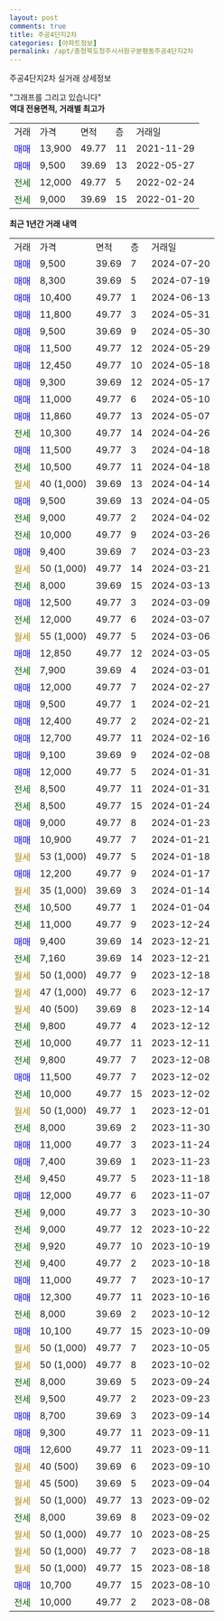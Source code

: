 ```yaml
---
layout: post
comments: true
title: 주공4단지2차
categories: [아파트정보]
permalink: /apt/충청북도청주시서원구분평동주공4단지2차
---
```


주공4단지2차 실거래 상세정보

<script type="text/javascript">
  google.charts.load('current', {'packages':['line', 'corechart']});
  google.charts.setOnLoadCallback(drawChart);

  function drawChart() {
    var data = new google.visualization.DataTable();
    data.addColumn('date', '거래일');
    data.addColumn('number', "매매");
    data.addColumn('number', "전세");
    data.addColumn('number', "전매");

    data.addRows([[new Date(Date.parse("2024-07-20")), 9500, null, null], [new Date(Date.parse("2024-07-19")), 8300, null, null], [new Date(Date.parse("2024-06-13")), 10400, null, null], [new Date(Date.parse("2024-05-31")), 11800, null, null], [new Date(Date.parse("2024-05-30")), 9500, null, null], [new Date(Date.parse("2024-05-29")), 11500, null, null], [new Date(Date.parse("2024-05-18")), 12450, null, null], [new Date(Date.parse("2024-05-17")), 9300, null, null], [new Date(Date.parse("2024-05-10")), 11000, null, null], [new Date(Date.parse("2024-05-07")), 11860, null, null], [new Date(Date.parse("2024-04-26")), null, 10300, null], [new Date(Date.parse("2024-04-18")), 11500, null, null], [new Date(Date.parse("2024-04-18")), null, 10500, null], [new Date(Date.parse("2024-04-14")), null, null, null], [new Date(Date.parse("2024-04-05")), 9500, null, null], [new Date(Date.parse("2024-04-02")), null, 9000, null], [new Date(Date.parse("2024-03-26")), null, 10000, null], [new Date(Date.parse("2024-03-23")), 9400, null, null], [new Date(Date.parse("2024-03-21")), null, null, null], [new Date(Date.parse("2024-03-13")), null, 8000, null], [new Date(Date.parse("2024-03-09")), 12500, null, null], [new Date(Date.parse("2024-03-07")), null, 12000, null], [new Date(Date.parse("2024-03-06")), null, null, null], [new Date(Date.parse("2024-03-05")), 12850, null, null], [new Date(Date.parse("2024-03-01")), null, 7900, null], [new Date(Date.parse("2024-02-27")), 12000, null, null], [new Date(Date.parse("2024-02-21")), 9500, null, null], [new Date(Date.parse("2024-02-21")), 12400, null, null], [new Date(Date.parse("2024-02-16")), 12700, null, null], [new Date(Date.parse("2024-02-08")), 9100, null, null], [new Date(Date.parse("2024-01-31")), 12000, null, null], [new Date(Date.parse("2024-01-31")), null, 8500, null], [new Date(Date.parse("2024-01-24")), null, 8500, null], [new Date(Date.parse("2024-01-23")), 9000, null, null], [new Date(Date.parse("2024-01-21")), 10900, null, null], [new Date(Date.parse("2024-01-18")), null, null, null], [new Date(Date.parse("2024-01-17")), 12200, null, null], [new Date(Date.parse("2024-01-14")), null, null, null], [new Date(Date.parse("2024-01-04")), null, 10500, null], [new Date(Date.parse("2023-12-24")), null, 11000, null], [new Date(Date.parse("2023-12-21")), 9400, null, null], [new Date(Date.parse("2023-12-21")), null, 7160, null], [new Date(Date.parse("2023-12-18")), null, null, null], [new Date(Date.parse("2023-12-17")), null, null, null], [new Date(Date.parse("2023-12-14")), null, null, null], [new Date(Date.parse("2023-12-12")), null, 9800, null], [new Date(Date.parse("2023-12-11")), null, 10000, null], [new Date(Date.parse("2023-12-08")), null, 9800, null], [new Date(Date.parse("2023-12-02")), 11500, null, null], [new Date(Date.parse("2023-12-02")), null, 10000, null], [new Date(Date.parse("2023-12-01")), null, null, null], [new Date(Date.parse("2023-11-30")), null, 8000, null], [new Date(Date.parse("2023-11-24")), 11000, null, null], [new Date(Date.parse("2023-11-23")), 7400, null, null], [new Date(Date.parse("2023-11-18")), null, 9450, null], [new Date(Date.parse("2023-11-07")), 12000, null, null], [new Date(Date.parse("2023-10-30")), null, 9000, null], [new Date(Date.parse("2023-10-22")), null, 9000, null], [new Date(Date.parse("2023-10-19")), null, 9920, null], [new Date(Date.parse("2023-10-18")), null, 9400, null], [new Date(Date.parse("2023-10-17")), 11000, null, null], [new Date(Date.parse("2023-10-16")), 12300, null, null], [new Date(Date.parse("2023-10-12")), null, 8000, null], [new Date(Date.parse("2023-10-09")), 10100, null, null], [new Date(Date.parse("2023-10-05")), null, null, null], [new Date(Date.parse("2023-10-02")), null, null, null], [new Date(Date.parse("2023-09-24")), null, 8000, null], [new Date(Date.parse("2023-09-23")), null, 9500, null], [new Date(Date.parse("2023-09-14")), 8700, null, null], [new Date(Date.parse("2023-09-11")), 9300, null, null], [new Date(Date.parse("2023-09-11")), 12600, null, null], [new Date(Date.parse("2023-09-10")), null, null, null], [new Date(Date.parse("2023-09-04")), null, null, null], [new Date(Date.parse("2023-09-02")), null, null, null], [new Date(Date.parse("2023-09-02")), null, 8000, null], [new Date(Date.parse("2023-08-25")), null, null, null], [new Date(Date.parse("2023-08-18")), null, null, null], [new Date(Date.parse("2023-08-18")), null, null, null], [new Date(Date.parse("2023-08-10")), 10700, null, null], [new Date(Date.parse("2023-08-08")), null, 10000, null]]);

    var options = {
      hAxis: {
        format: 'yyyy/MM/dd'
      },    
      lineWidth: 0,
      pointsVisible: true,    
      title: '최근 1년간 유형별 실거래가 분포',
      legend: { position: 'bottom' }
    };

    var formatter = new google.visualization.NumberFormat({pattern:'###,###'} );
    formatter.format(data, 1);
    formatter.format(data, 2);
    
    setTimeout(function() {
        var chart = new google.visualization.LineChart(document.getElementById('columnchart_material'));
        chart.draw(data, (options));
        document.getElementById('loading').style.display = 'none';
    }, 200);
  }
</script>


<div id="loading" style="z-index:20; display: block; margin-left: 0px">"그래프를 그리고 있습니다"</div>
<div id="columnchart_material" style="width: 95%; margin-left: 0px; display: block"></div>
<!-- contents start -->
<b>역대 전용면적, 거래별 최고가</b>
<table class="sortable">
    <tr>
      <td>거래</td>
      <td>가격</td>
      <td>면적</td>
      <td>층</td>
      <td>거래일</td>
    </tr>
        <tr>
          <td><a style="color: blue">매매</a></td>
          <td>13,900</td>
          <td>49.77</td>
          <td>11</td>
          <td>2021-11-29</td>
        </tr>            <tr>
          <td><a style="color: blue">매매</a></td>
          <td>9,500</td>
          <td>39.69</td>
          <td>13</td>
          <td>2022-05-27</td>
        </tr>        
        <tr>
              <td><a style="color: darkgreen">전세</a></td>
              <td>12,000</td>
              <td>49.77</td>
              <td>5</td>
              <td>2022-02-24</td>
            </tr>            <tr>
              <td><a style="color: darkgreen">전세</a></td>
              <td>9,000</td>
              <td>39.69</td>
              <td>15</td>
              <td>2022-01-20</td>
            </tr>        
    
</table>

<b>최근 1년간 거래 내역</b>

<table class="sortable">
    <tr>
      <td>거래</td>
      <td>가격</td>
      <td>면적</td>
      <td>층</td>
      <td>거래일</td>
    </tr>
    <tr>
      <td><a style="color: blue">매매</a></td>
      <td>9,500</td>
      <td>39.69</td>
      <td>7</td>
      <td>2024-07-20</td>
    </tr>          <tr>
      <td><a style="color: blue">매매</a></td>
      <td>8,300</td>
      <td>39.69</td>
      <td>5</td>
      <td>2024-07-19</td>
    </tr>          <tr>
      <td><a style="color: blue">매매</a></td>
      <td>10,400</td>
      <td>49.77</td>
      <td>1</td>
      <td>2024-06-13</td>
    </tr>          <tr>
      <td><a style="color: blue">매매</a></td>
      <td>11,800</td>
      <td>49.77</td>
      <td>3</td>
      <td>2024-05-31</td>
    </tr>          <tr>
      <td><a style="color: blue">매매</a></td>
      <td>9,500</td>
      <td>39.69</td>
      <td>9</td>
      <td>2024-05-30</td>
    </tr>          <tr>
      <td><a style="color: blue">매매</a></td>
      <td>11,500</td>
      <td>49.77</td>
      <td>12</td>
      <td>2024-05-29</td>
    </tr>          <tr>
      <td><a style="color: blue">매매</a></td>
      <td>12,450</td>
      <td>49.77</td>
      <td>10</td>
      <td>2024-05-18</td>
    </tr>          <tr>
      <td><a style="color: blue">매매</a></td>
      <td>9,300</td>
      <td>39.69</td>
      <td>12</td>
      <td>2024-05-17</td>
    </tr>          <tr>
      <td><a style="color: blue">매매</a></td>
      <td>11,000</td>
      <td>49.77</td>
      <td>6</td>
      <td>2024-05-10</td>
    </tr>          <tr>
      <td><a style="color: blue">매매</a></td>
      <td>11,860</td>
      <td>49.77</td>
      <td>13</td>
      <td>2024-05-07</td>
    </tr>          <tr>
      <td><a style="color: darkgreen">전세</a></td>
      <td>10,300</td>
      <td>49.77</td>
      <td>14</td>
      <td>2024-04-26</td>
    </tr>          <tr>
      <td><a style="color: blue">매매</a></td>
      <td>11,500</td>
      <td>49.77</td>
      <td>3</td>
      <td>2024-04-18</td>
    </tr>          <tr>
      <td><a style="color: darkgreen">전세</a></td>
      <td>10,500</td>
      <td>49.77</td>
      <td>11</td>
      <td>2024-04-18</td>
    </tr>          <tr>
      <td><a style="color: darkgoldenrod">월세</a></td>
      <td>40 (1,000)</td>
      <td>39.69</td>
      <td>13</td>
      <td>2024-04-14</td>
    </tr>          <tr>
      <td><a style="color: blue">매매</a></td>
      <td>9,500</td>
      <td>39.69</td>
      <td>13</td>
      <td>2024-04-05</td>
    </tr>          <tr>
      <td><a style="color: darkgreen">전세</a></td>
      <td>9,000</td>
      <td>49.77</td>
      <td>2</td>
      <td>2024-04-02</td>
    </tr>          <tr>
      <td><a style="color: darkgreen">전세</a></td>
      <td>10,000</td>
      <td>49.77</td>
      <td>9</td>
      <td>2024-03-26</td>
    </tr>          <tr>
      <td><a style="color: blue">매매</a></td>
      <td>9,400</td>
      <td>39.69</td>
      <td>7</td>
      <td>2024-03-23</td>
    </tr>          <tr>
      <td><a style="color: darkgoldenrod">월세</a></td>
      <td>50 (1,000)</td>
      <td>49.77</td>
      <td>14</td>
      <td>2024-03-21</td>
    </tr>          <tr>
      <td><a style="color: darkgreen">전세</a></td>
      <td>8,000</td>
      <td>39.69</td>
      <td>15</td>
      <td>2024-03-13</td>
    </tr>          <tr>
      <td><a style="color: blue">매매</a></td>
      <td>12,500</td>
      <td>49.77</td>
      <td>3</td>
      <td>2024-03-09</td>
    </tr>          <tr>
      <td><a style="color: darkgreen">전세</a></td>
      <td>12,000</td>
      <td>49.77</td>
      <td>6</td>
      <td>2024-03-07</td>
    </tr>          <tr>
      <td><a style="color: darkgoldenrod">월세</a></td>
      <td>55 (1,000)</td>
      <td>49.77</td>
      <td>5</td>
      <td>2024-03-06</td>
    </tr>          <tr>
      <td><a style="color: blue">매매</a></td>
      <td>12,850</td>
      <td>49.77</td>
      <td>12</td>
      <td>2024-03-05</td>
    </tr>          <tr>
      <td><a style="color: darkgreen">전세</a></td>
      <td>7,900</td>
      <td>39.69</td>
      <td>4</td>
      <td>2024-03-01</td>
    </tr>          <tr>
      <td><a style="color: blue">매매</a></td>
      <td>12,000</td>
      <td>49.77</td>
      <td>7</td>
      <td>2024-02-27</td>
    </tr>          <tr>
      <td><a style="color: blue">매매</a></td>
      <td>9,500</td>
      <td>49.77</td>
      <td>1</td>
      <td>2024-02-21</td>
    </tr>          <tr>
      <td><a style="color: blue">매매</a></td>
      <td>12,400</td>
      <td>49.77</td>
      <td>2</td>
      <td>2024-02-21</td>
    </tr>          <tr>
      <td><a style="color: blue">매매</a></td>
      <td>12,700</td>
      <td>49.77</td>
      <td>11</td>
      <td>2024-02-16</td>
    </tr>          <tr>
      <td><a style="color: blue">매매</a></td>
      <td>9,100</td>
      <td>39.69</td>
      <td>9</td>
      <td>2024-02-08</td>
    </tr>          <tr>
      <td><a style="color: blue">매매</a></td>
      <td>12,000</td>
      <td>49.77</td>
      <td>5</td>
      <td>2024-01-31</td>
    </tr>          <tr>
      <td><a style="color: darkgreen">전세</a></td>
      <td>8,500</td>
      <td>49.77</td>
      <td>11</td>
      <td>2024-01-31</td>
    </tr>          <tr>
      <td><a style="color: darkgreen">전세</a></td>
      <td>8,500</td>
      <td>49.77</td>
      <td>15</td>
      <td>2024-01-24</td>
    </tr>          <tr>
      <td><a style="color: blue">매매</a></td>
      <td>9,000</td>
      <td>49.77</td>
      <td>8</td>
      <td>2024-01-23</td>
    </tr>          <tr>
      <td><a style="color: blue">매매</a></td>
      <td>10,900</td>
      <td>49.77</td>
      <td>7</td>
      <td>2024-01-21</td>
    </tr>          <tr>
      <td><a style="color: darkgoldenrod">월세</a></td>
      <td>53 (1,000)</td>
      <td>49.77</td>
      <td>5</td>
      <td>2024-01-18</td>
    </tr>          <tr>
      <td><a style="color: blue">매매</a></td>
      <td>12,200</td>
      <td>49.77</td>
      <td>9</td>
      <td>2024-01-17</td>
    </tr>          <tr>
      <td><a style="color: darkgoldenrod">월세</a></td>
      <td>35 (1,000)</td>
      <td>39.69</td>
      <td>3</td>
      <td>2024-01-14</td>
    </tr>          <tr>
      <td><a style="color: darkgreen">전세</a></td>
      <td>10,500</td>
      <td>49.77</td>
      <td>1</td>
      <td>2024-01-04</td>
    </tr>          <tr>
      <td><a style="color: darkgreen">전세</a></td>
      <td>11,000</td>
      <td>49.77</td>
      <td>9</td>
      <td>2023-12-24</td>
    </tr>          <tr>
      <td><a style="color: blue">매매</a></td>
      <td>9,400</td>
      <td>39.69</td>
      <td>14</td>
      <td>2023-12-21</td>
    </tr>          <tr>
      <td><a style="color: darkgreen">전세</a></td>
      <td>7,160</td>
      <td>39.69</td>
      <td>14</td>
      <td>2023-12-21</td>
    </tr>          <tr>
      <td><a style="color: darkgoldenrod">월세</a></td>
      <td>50 (1,000)</td>
      <td>49.77</td>
      <td>9</td>
      <td>2023-12-18</td>
    </tr>          <tr>
      <td><a style="color: darkgoldenrod">월세</a></td>
      <td>47 (1,000)</td>
      <td>49.77</td>
      <td>6</td>
      <td>2023-12-17</td>
    </tr>          <tr>
      <td><a style="color: darkgoldenrod">월세</a></td>
      <td>40 (500)</td>
      <td>39.69</td>
      <td>8</td>
      <td>2023-12-14</td>
    </tr>          <tr>
      <td><a style="color: darkgreen">전세</a></td>
      <td>9,800</td>
      <td>49.77</td>
      <td>4</td>
      <td>2023-12-12</td>
    </tr>          <tr>
      <td><a style="color: darkgreen">전세</a></td>
      <td>10,000</td>
      <td>49.77</td>
      <td>11</td>
      <td>2023-12-11</td>
    </tr>          <tr>
      <td><a style="color: darkgreen">전세</a></td>
      <td>9,800</td>
      <td>49.77</td>
      <td>7</td>
      <td>2023-12-08</td>
    </tr>          <tr>
      <td><a style="color: blue">매매</a></td>
      <td>11,500</td>
      <td>49.77</td>
      <td>7</td>
      <td>2023-12-02</td>
    </tr>          <tr>
      <td><a style="color: darkgreen">전세</a></td>
      <td>10,000</td>
      <td>49.77</td>
      <td>15</td>
      <td>2023-12-02</td>
    </tr>          <tr>
      <td><a style="color: darkgoldenrod">월세</a></td>
      <td>50 (1,000)</td>
      <td>49.77</td>
      <td>1</td>
      <td>2023-12-01</td>
    </tr>          <tr>
      <td><a style="color: darkgreen">전세</a></td>
      <td>8,000</td>
      <td>39.69</td>
      <td>2</td>
      <td>2023-11-30</td>
    </tr>          <tr>
      <td><a style="color: blue">매매</a></td>
      <td>11,000</td>
      <td>49.77</td>
      <td>3</td>
      <td>2023-11-24</td>
    </tr>          <tr>
      <td><a style="color: blue">매매</a></td>
      <td>7,400</td>
      <td>39.69</td>
      <td>1</td>
      <td>2023-11-23</td>
    </tr>          <tr>
      <td><a style="color: darkgreen">전세</a></td>
      <td>9,450</td>
      <td>49.77</td>
      <td>5</td>
      <td>2023-11-18</td>
    </tr>          <tr>
      <td><a style="color: blue">매매</a></td>
      <td>12,000</td>
      <td>49.77</td>
      <td>6</td>
      <td>2023-11-07</td>
    </tr>          <tr>
      <td><a style="color: darkgreen">전세</a></td>
      <td>9,000</td>
      <td>49.77</td>
      <td>3</td>
      <td>2023-10-30</td>
    </tr>          <tr>
      <td><a style="color: darkgreen">전세</a></td>
      <td>9,000</td>
      <td>49.77</td>
      <td>12</td>
      <td>2023-10-22</td>
    </tr>          <tr>
      <td><a style="color: darkgreen">전세</a></td>
      <td>9,920</td>
      <td>49.77</td>
      <td>10</td>
      <td>2023-10-19</td>
    </tr>          <tr>
      <td><a style="color: darkgreen">전세</a></td>
      <td>9,400</td>
      <td>49.77</td>
      <td>2</td>
      <td>2023-10-18</td>
    </tr>          <tr>
      <td><a style="color: blue">매매</a></td>
      <td>11,000</td>
      <td>49.77</td>
      <td>7</td>
      <td>2023-10-17</td>
    </tr>          <tr>
      <td><a style="color: blue">매매</a></td>
      <td>12,300</td>
      <td>49.77</td>
      <td>11</td>
      <td>2023-10-16</td>
    </tr>          <tr>
      <td><a style="color: darkgreen">전세</a></td>
      <td>8,000</td>
      <td>39.69</td>
      <td>2</td>
      <td>2023-10-12</td>
    </tr>          <tr>
      <td><a style="color: blue">매매</a></td>
      <td>10,100</td>
      <td>49.77</td>
      <td>15</td>
      <td>2023-10-09</td>
    </tr>          <tr>
      <td><a style="color: darkgoldenrod">월세</a></td>
      <td>50 (1,000)</td>
      <td>49.77</td>
      <td>7</td>
      <td>2023-10-05</td>
    </tr>          <tr>
      <td><a style="color: darkgoldenrod">월세</a></td>
      <td>50 (1,000)</td>
      <td>49.77</td>
      <td>8</td>
      <td>2023-10-02</td>
    </tr>          <tr>
      <td><a style="color: darkgreen">전세</a></td>
      <td>8,000</td>
      <td>39.69</td>
      <td>5</td>
      <td>2023-09-24</td>
    </tr>          <tr>
      <td><a style="color: darkgreen">전세</a></td>
      <td>9,500</td>
      <td>49.77</td>
      <td>2</td>
      <td>2023-09-23</td>
    </tr>          <tr>
      <td><a style="color: blue">매매</a></td>
      <td>8,700</td>
      <td>39.69</td>
      <td>3</td>
      <td>2023-09-14</td>
    </tr>          <tr>
      <td><a style="color: blue">매매</a></td>
      <td>9,300</td>
      <td>49.77</td>
      <td>11</td>
      <td>2023-09-11</td>
    </tr>          <tr>
      <td><a style="color: blue">매매</a></td>
      <td>12,600</td>
      <td>49.77</td>
      <td>11</td>
      <td>2023-09-11</td>
    </tr>          <tr>
      <td><a style="color: darkgoldenrod">월세</a></td>
      <td>40 (500)</td>
      <td>39.69</td>
      <td>6</td>
      <td>2023-09-10</td>
    </tr>          <tr>
      <td><a style="color: darkgoldenrod">월세</a></td>
      <td>45 (500)</td>
      <td>39.69</td>
      <td>5</td>
      <td>2023-09-04</td>
    </tr>          <tr>
      <td><a style="color: darkgoldenrod">월세</a></td>
      <td>50 (1,000)</td>
      <td>49.77</td>
      <td>13</td>
      <td>2023-09-02</td>
    </tr>          <tr>
      <td><a style="color: darkgreen">전세</a></td>
      <td>8,000</td>
      <td>39.69</td>
      <td>8</td>
      <td>2023-09-02</td>
    </tr>          <tr>
      <td><a style="color: darkgoldenrod">월세</a></td>
      <td>50 (1,000)</td>
      <td>49.77</td>
      <td>10</td>
      <td>2023-08-25</td>
    </tr>          <tr>
      <td><a style="color: darkgoldenrod">월세</a></td>
      <td>50 (1,000)</td>
      <td>49.77</td>
      <td>7</td>
      <td>2023-08-18</td>
    </tr>          <tr>
      <td><a style="color: darkgoldenrod">월세</a></td>
      <td>50 (1,000)</td>
      <td>49.77</td>
      <td>15</td>
      <td>2023-08-18</td>
    </tr>          <tr>
      <td><a style="color: blue">매매</a></td>
      <td>10,700</td>
      <td>49.77</td>
      <td>15</td>
      <td>2023-08-10</td>
    </tr>          <tr>
      <td><a style="color: darkgreen">전세</a></td>
      <td>10,000</td>
      <td>49.77</td>
      <td>2</td>
      <td>2023-08-08</td>
    </tr>      </table>
<!-- contents end -->    

